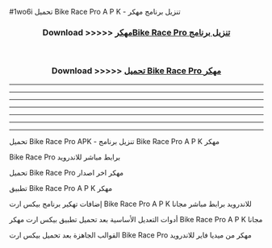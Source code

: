 #1wo6i تحميل Bike Race Pro  A P K - تنزيل برنامج مهكر



<div align="center">
<h3>Download >>>>> <a href="https://runaway1.web.app/?sq=Bike Race Pro ">مهكرBike Race Pro  تنزيل برنامج</a></h3><br>

<h3>Download >>>>> <a href="https://runaway1.web.app/?sq=Bike Race Pro ">تحميل Bike Race Pro  مهكر</a></h3>
</div>


----------------------------------------------------------

----------------------------------------------------------

----------------------------------------------------------

----------------------------------------------------------

----------------------------------------------------------

----------------------------------------------------------

----------------------------------------------------------

تحميل Bike Race Pro  APK - تنزيل برنامج Bike Race Pro  A P K مهكر

Bike Race Pro  برابط مباشر للاندرويد

تحميل Bike Race Pro  مهكر اخر اصدار

تطبيق Bike Race Pro  A P K مهكر

إضافات تهكير برنامج بيكس ارت Bike Race Pro  A P K للاندرويد برابط مباشر مجانا

أدوات التعديل الأساسية بعد تحميل تطبيق بيكس ارت مهكر Bike Race Pro  A P K مجانا

القوالب الجاهزة بعد تحميل بيكس ارت Bike Race Pro  مهكر من ميديا فاير للاندرويد


